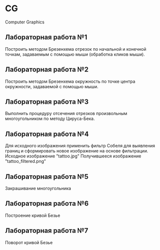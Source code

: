 # CG
Computer Graphics

## Лабораторная работа №1
Построить методом Брезенхема отрезок по начальной и конечной точкам, задаваемым с помощью мыши (обработка кликов мыши).

## Лабораторная работа №2
Построить методом Брезенхема окружность по точке центра окружности, задаваемой с помощью мыши.

## Лабораторная работа №3
Выполнить процедуру отсечения отрезков произвольным многоугольником по методу Цируса-Бека.

## Лабораторная работа №4
Для исходного изображения применить фильтр Собеля для выявления границ и сформировать новое изображение на основе фильтрации.
Исходное изображение "tattoo.jpg"
Получившееся изображение "tattoo_filtered.png"

## Лабораторная работа №5
Закрашивание многоугольника

## Лабораторная работа №6
Построение кривой Безье

## Лабораторная работа №7
Поворот кривой Безье
